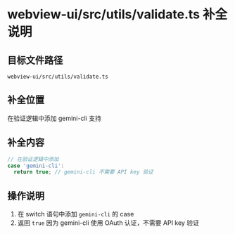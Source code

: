# webview-ui/src/utils/validate.ts 补全说明

## 目标文件路径

`webview-ui/src/utils/validate.ts`

## 补全位置

在验证逻辑中添加 gemini-cli 支持

## 补全内容

```typescript
// 在验证逻辑中添加
case 'gemini-cli':
  return true; // gemini-cli 不需要 API key 验证
```

## 操作说明

1. 在 switch 语句中添加 `gemini-cli` 的 case
2. 返回 `true` 因为 gemini-cli 使用 OAuth 认证，不需要 API key 验证